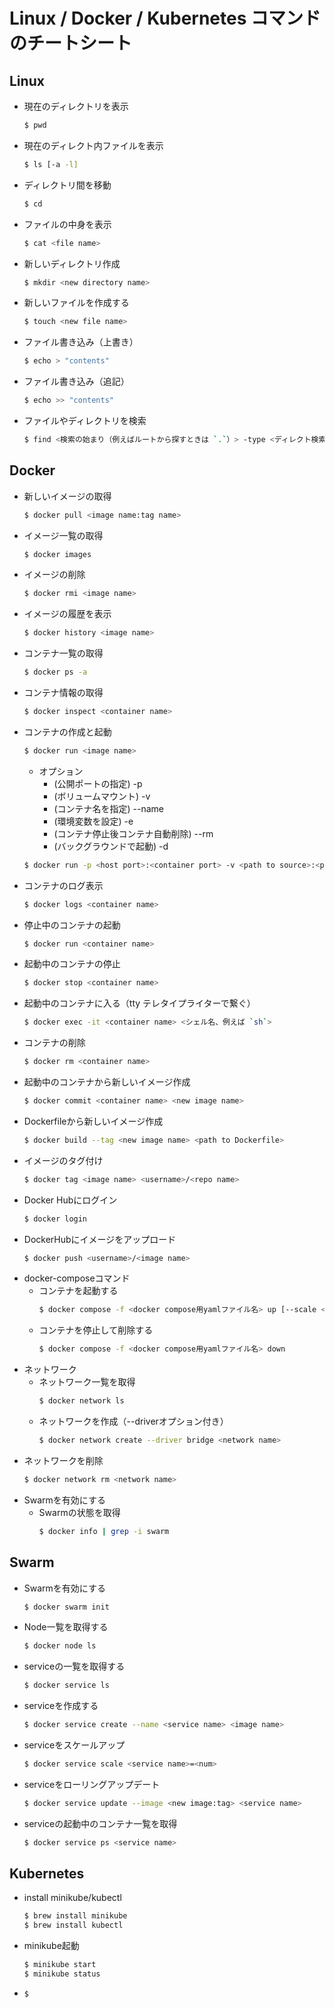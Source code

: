 # Linux / Docker / Kubernetes コマンドのチートシート
## Linux
- 現在のディレクトリを表示
  ```bash
  $ pwd
  ```
- 現在のディレクト内ファイルを表示
  ```bash
  $ ls [-a -l]
  ```
- ディレクトリ間を移動
  ```bash
  $ cd 
  ```
- ファイルの中身を表示
  ```bash
  $ cat <file name>
  ```
- 新しいディレクトリ作成
  ```bash
  $ mkdir <new directory name>
  ```
- 新しいファイルを作成する
  ```bash
  $ touch <new file name>
  ```
- ファイル書き込み（上書き）
  ```bash
  $ echo > "contents"
  ```
- ファイル書き込み（追記）
  ```bash
  $ echo >> "contents"
  ```
- ファイルやディレクトリを検索
  ```bash
  $ find <検索の始まり（例えばルートから探すときは `.`）> -type <ディレクト検索： `d`、ファイル検索：`f`> -name <検索したい文字（例えば`html`）>
  ```
## Docker
- 新しいイメージの取得
  ```bash
  $ docker pull <image name:tag name>
  ```
- イメージ一覧の取得
  ```bash
  $ docker images
  ```
- イメージの削除
  ```bash
  $ docker rmi <image name>
  ```
- イメージの履歴を表示
  ```bash
  $ docker history <image name>
  ```
- コンテナ一覧の取得
  ```bash
  $ docker ps -a
  ```
- コンテナ情報の取得
  ```bash
  $ docker inspect <container name>
  ```
- コンテナの作成と起動
  ```bash
  $ docker run <image name>
  ```
  - オプション
    - (公開ポートの指定) -p
    - (ボリュームマウント) -v
    - (コンテナ名を指定) --name 
    - (環境変数を設定) -e 
    - (コンテナ停止後コンテナ自動削除) --rm 
    - (バックグラウンドで起動) -d 
  ```bash
  $ docker run -p <host port>:<container port> -v <path to source>:<path to mount the source> --name <container name> -e NEW_ENV=<env variable> --rm -d <image name>
  ```
- コンテナのログ表示
  ```bash
  $ docker logs <container name>
  ```
- 停止中のコンテナの起動
  ```bash
  $ docker run <container name>
  ```
- 起動中のコンテナの停止
  ```bash
  $ docker stop <container name>
  ```
- 起動中のコンテナに入る（tty テレタイプライターで繋ぐ）
  ```bash
  $ docker exec -it <container name> <シェル名、例えば `sh`>
  ```
- コンテナの削除
  ```bash
  $ docker rm <container name>
  ```
- 起動中のコンテナから新しいイメージ作成
  ```bash
  $ docker commit <container name> <new image name>
  ```
- Dockerfileから新しいイメージ作成
  ```bash
  $ docker build --tag <new image name> <path to Dockerfile>
  ```
- イメージのタグ付け
  ```bash
  $ docker tag <image name> <username>/<repo name>
  ```
- Docker Hubにログイン
  ```bash
  $ docker login
  ```
- DockerHubにイメージをアップロード
  ```bash
  $ docker push <username>/<image name>
  ```
- docker-composeコマンド
  - コンテナを起動する
    ```bash
    $ docker compose -f <docker compose用yamlファイル名> up [--scale <containerName>=<numOfContainer>]
    ```
  - コンテナを停止して削除する
    ```bash
    $ docker compose -f <docker compose用yamlファイル名> down
    ```
- ネットワーク
  - ネットワーク一覧を取得
    ```bash
    $ docker network ls
    ```
  - ネットワークを作成（--driverオプション付き）
    ```bash
    $ docker network create --driver bridge <network name>
    ```
- ネットワークを削除
    ```bash
    $ docker network rm <network name>
    ```
- Swarmを有効にする
  - Swarmの状態を取得
    ```bash
    $ docker info | grep -i swarm
    ```
## Swarm
  - Swarmを有効にする
    ```bash
    $ docker swarm init
    ```
  - Node一覧を取得する
    ```bash
    $ docker node ls
    ```
  - serviceの一覧を取得する
    ```bash
    $ docker service ls
    ```
  - serviceを作成する
    ```bash
    $ docker service create --name <service name> <image name>
    ```
  - serviceをスケールアップ
    ```bash
    $ docker service scale <service name>=<num>
    ```
  - serviceをローリングアップデート
    ```bash
    $ docker service update --image <new image:tag> <service name>
    ```
  - serviceの起動中のコンテナ一覧を取得
    ```bash
    $ docker service ps <service name>
    ```
## Kubernetes
- install minikube/kubectl
  ```bash
  $ brew install minikube
  $ brew install kubectl
  ```
- minikube起動
  ```bash
  $ minikube start
  $ minikube status
  ```
- 
  ```bash
  $ 
  ```
